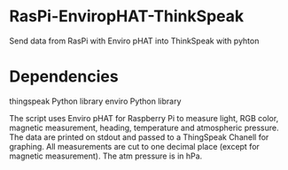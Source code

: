 # RasPi-EnviropHAT-ThinkSpeak
Send data from RasPi with Enviro pHAT into ThinkSpeak with pyhton 

# Dependencies
thingspeak Python library
enviro Python library 

The script uses Enviro pHAT for Raspberry Pi to measure light, RGB color, magnetic measurement, heading, temperature and atmospheric pressure. The data are printed on stdout and passed to a ThingSpeak Chanell for graphing. All measurements are cut to one decimal place (except for magnetic measurement). The atm pressure is in hPa.  
